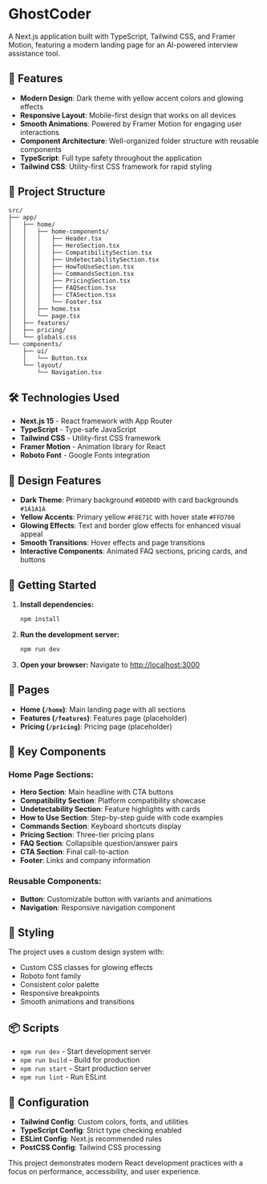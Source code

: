# GhostCoder

A Next.js application built with TypeScript, Tailwind CSS, and Framer Motion, featuring a modern landing page for an AI-powered interview assistance tool.

## 🚀 Features

- **Modern Design**: Dark theme with yellow accent colors and glowing effects
- **Responsive Layout**: Mobile-first design that works on all devices
- **Smooth Animations**: Powered by Framer Motion for engaging user interactions
- **Component Architecture**: Well-organized folder structure with reusable components
- **TypeScript**: Full type safety throughout the application
- **Tailwind CSS**: Utility-first CSS framework for rapid styling

## 📁 Project Structure

```
src/
├── app/
│   ├── home/
│   │   ├── home-components/
│   │   │   ├── Header.tsx
│   │   │   ├── HeroSection.tsx
│   │   │   ├── CompatibilitySection.tsx
│   │   │   ├── UndetectabilitySection.tsx
│   │   │   ├── HowToUseSection.tsx
│   │   │   ├── CommandsSection.tsx
│   │   │   ├── PricingSection.tsx
│   │   │   ├── FAQSection.tsx
│   │   │   ├── CTASection.tsx
│   │   │   └── Footer.tsx
│   │   ├── home.tsx
│   │   └── page.tsx
│   ├── features/
│   ├── pricing/
│   └── globals.css
└── components/
    ├── ui/
    │   └── Button.tsx
    └── layout/
        └── Navigation.tsx
```

## 🛠️ Technologies Used

- **Next.js 15** - React framework with App Router
- **TypeScript** - Type-safe JavaScript
- **Tailwind CSS** - Utility-first CSS framework
- **Framer Motion** - Animation library for React
- **Roboto Font** - Google Fonts integration

## 🎨 Design Features

- **Dark Theme**: Primary background `#0D0D0D` with card backgrounds `#1A1A1A`
- **Yellow Accents**: Primary yellow `#F8E71C` with hover state `#FFD700`
- **Glowing Effects**: Text and border glow effects for enhanced visual appeal
- **Smooth Transitions**: Hover effects and page transitions
- **Interactive Components**: Animated FAQ sections, pricing cards, and buttons

## 🚀 Getting Started

1. **Install dependencies:**
   ```bash
   npm install
   ```

2. **Run the development server:**
   ```bash
   npm run dev
   ```

3. **Open your browser:**
   Navigate to [http://localhost:3000](http://localhost:3000)

## 📱 Pages

- **Home (`/home`)**: Main landing page with all sections
- **Features (`/features`)**: Features page (placeholder)
- **Pricing (`/pricing`)**: Pricing page (placeholder)

## 🎯 Key Components

### Home Page Sections:
- **Hero Section**: Main headline with CTA buttons
- **Compatibility Section**: Platform compatibility showcase
- **Undetectability Section**: Feature highlights with cards
- **How to Use Section**: Step-by-step guide with code examples
- **Commands Section**: Keyboard shortcuts display
- **Pricing Section**: Three-tier pricing plans
- **FAQ Section**: Collapsible question/answer pairs
- **CTA Section**: Final call-to-action
- **Footer**: Links and company information

### Reusable Components:
- **Button**: Customizable button with variants and animations
- **Navigation**: Responsive navigation component

## 🎨 Styling

The project uses a custom design system with:
- Custom CSS classes for glowing effects
- Roboto font family
- Consistent color palette
- Responsive breakpoints
- Smooth animations and transitions

## 📦 Scripts

- `npm run dev` - Start development server
- `npm run build` - Build for production
- `npm run start` - Start production server
- `npm run lint` - Run ESLint

## 🔧 Configuration

- **Tailwind Config**: Custom colors, fonts, and utilities
- **TypeScript Config**: Strict type checking enabled
- **ESLint Config**: Next.js recommended rules
- **PostCSS Config**: Tailwind CSS processing

This project demonstrates modern React development practices with a focus on performance, accessibility, and user experience.
